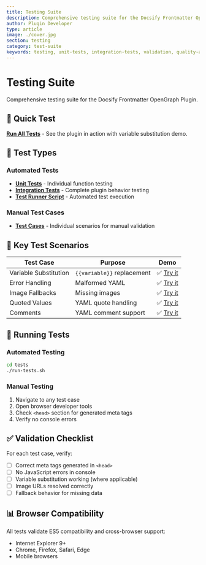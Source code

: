 ```yaml
---
title: Testing Suite
description: Comprehensive testing suite for the Docsify Frontmatter OpenGraph Plugin - unit tests, integration tests, and test cases
author: Plugin Developer
type: article
image: ./cover.jpg
section: testing
category: test-suite
keywords: testing, unit-tests, integration-tests, validation, quality-assurance
---
```


# Testing Suite

Comprehensive testing suite for the Docsify Frontmatter OpenGraph Plugin.

## 🚀 Quick Test

**[Run All Tests](/tests/test-cases/variable-substitution.md)** - See the plugin in action with variable substitution demo.

## 🧪 Test Types

### Automated Tests
- **[Unit Tests](/tests/unit-tests.html)** - Individual function testing
- **[Integration Tests](/tests/test-runner.html)** - Complete plugin behavior testing
- **[Test Runner Script](/tests/run-tests.sh)** - Automated test execution

### Manual Test Cases
- **[Test Cases](/tests/test-cases/)** - Individual scenarios for manual validation

## 🎯 Key Test Scenarios

| Test Case | Purpose | Demo |
|-----------|---------|------|
| Variable Substitution | `{{variable}}` replacement | ✅ [Try it](/tests/test-cases/variable-substitution.md) |
| Error Handling | Malformed YAML | ✅ [Try it](/tests/test-cases/malformed.md) |
| Image Fallbacks | Missing images | ✅ [Try it](/tests/test-cases/no-image.md) |
| Quoted Values | YAML quote handling | ✅ [Try it](/tests/test-cases/quoted-values.md) |
| Comments | YAML comment support | ✅ [Try it](/tests/test-cases/with-comments.md) |

## 🔧 Running Tests

### Automated Testing
```bash
cd tests
./run-tests.sh
```

### Manual Testing
1. Navigate to any test case
2. Open browser developer tools
3. Check `<head>` section for generated meta tags
4. Verify no console errors

## ✅ Validation Checklist

For each test case, verify:
- [ ] Correct meta tags generated in `<head>`
- [ ] No JavaScript errors in console
- [ ] Variable substitution working (where applicable)
- [ ] Image URLs resolved correctly
- [ ] Fallback behavior for missing data

## 📊 Browser Compatibility

All tests validate ES5 compatibility and cross-browser support:
- Internet Explorer 9+
- Chrome, Firefox, Safari, Edge
- Mobile browsers

